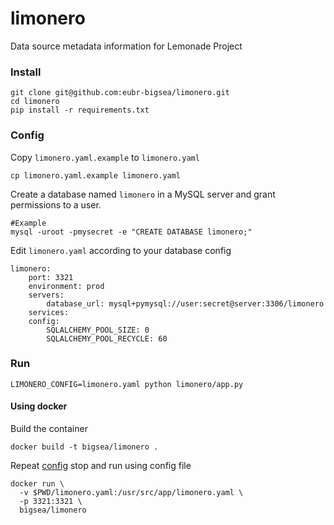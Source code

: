 # limonero
Data source metadata information for Lemonade Project

### Install
```
git clone git@github.com:eubr-bigsea/limonero.git
cd limonero
pip install -r requirements.txt
```

### Config
Copy `limonero.yaml.example` to `limonero.yaml`
```
cp limonero.yaml.example limonero.yaml
```

Create a database named `limonero` in a MySQL server and grant permissions to a user.
```
#Example
mysql -uroot -pmysecret -e "CREATE DATABASE limonero;"
```

Edit `limonero.yaml` according to your database config
```
limonero:
    port: 3321
    environment: prod
    servers:
        database_url: mysql+pymysql://user:secret@server:3306/limonero
    services:
    config:
        SQLALCHEMY_POOL_SIZE: 0
        SQLALCHEMY_POOL_RECYCLE: 60
```
### Run
```
LIMONERO_CONFIG=limonero.yaml python limonero/app.py
```

#### Using docker
Build the container
```
docker build -t bigsea/limonero .
```

Repeat [config](#config) stop and run using config file
```
docker run \
  -v $PWD/limonero.yaml:/usr/src/app/limonero.yaml \
  -p 3321:3321 \
  bigsea/limonero
```
